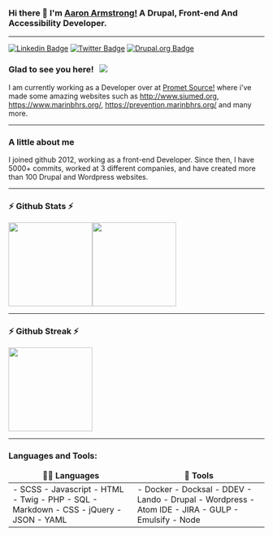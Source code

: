 ### Hi there 👋 I'm [Aaron Armstrong!](https://www.aaron-armstrong.com) A Drupal, Front-end And Accessibility Developer. 

<hr/>

[![Linkedin Badge](https://img.shields.io/badge/LinkedIn-0077B5?style=for-the-badge&logo=linkedin&logoColor=white)](https://www.linkedin.com/in/aaron-armstrong-21238424/)
[![Twitter Badge](https://img.shields.io/badge/Twitter-1DA1F2?style=for-the-badge&logo=twitter&logoColor=white)](https://twitter.com/aastrong1)
[![Drupal.org Badge](https://img.shields.io/badge/drupal.org-0A0A0A?style=for-the-badge&logo=dev.to&logoColor=white)](https://www.drupal.org/u/aastrong)


### Glad to see you here! &nbsp; ![](https://visitor-badge.glitch.me/badge?page_id=aastrong&style=flat-square&color=0088cc)

I am currently working as a Developer over at [Promet Source!](https://www.prometsource.com) where i've made some amazing websites such as <http://www.siumed.org>, <https://www.marinbhrs.org/>, <https://prevention.marinbhrs.org/> and many more.

<hr/>

### A little about me

I joined github 2012, working as a front-end Developer. Since then, I have 5000+ commits, worked at 3 different companies, and have created more than 100 Drupal and Wordpress websites.

<hr/>

 ### ⚡ Github Stats ⚡ 

<img height="165px" src="https://github-readme-stats.vercel.app/api?username=aastrong&show_icons=true&hide_border=true&&count_private=true&include_all_commits=true" /><img height="165px" src="https://github-readme-stats.vercel.app/api/top-langs/?username=aastrong&exclude_repo=KNN-Image-Classification&show_icons=true&hide_border=true&layout=compact&langs_count=8"/>
</details>

<hr/>

### ⚡ Github Streak ⚡

<img height="165px" src="https://github-readme-streak-stats.herokuapp.com/?user=aastrong&hide_border=true" />

<hr/>

### Languages and Tools:

 <table>
    <thead align="center">
      <tr border: none;>
        <td><b>👨‍💻 Languages</b></td>
        <td><b>🌟 Tools</b></td>
      </tr>
    </thead>
    <tbody>
      <tr>
	      <td>
        - SCSS
- Javascript
- HTML
- Twig
- PHP
- SQL
- Markdown
- CSS
- jQuery
- JSON
- YAML
       </td>
	      <td>- Docker
- Docksal
- DDEV
- Lando
- Drupal
- Wordpress
- Atom IDE
- JIRA
- GULP
- Emulsify
	     - Node</td>
     </tr>
    </tbody></table>
